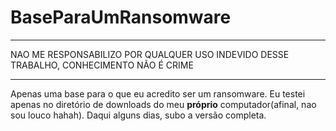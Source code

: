 # BaseParaUmRansomware

*****************************************************************************************
NAO ME RESPONSABILIZO POR QUALQUER USO INDEVIDO DESSE TRABALHO, CONHECIMENTO NÃO É CRIME
*****************************************************************************************

Apenas uma base para o que eu acredito ser um ransomware. Eu testei apenas no diretório de downloads do meu <strong>próprio</strong> computador(afinal, nao sou louco hahah). Daqui alguns dias, subo a versão completa.
